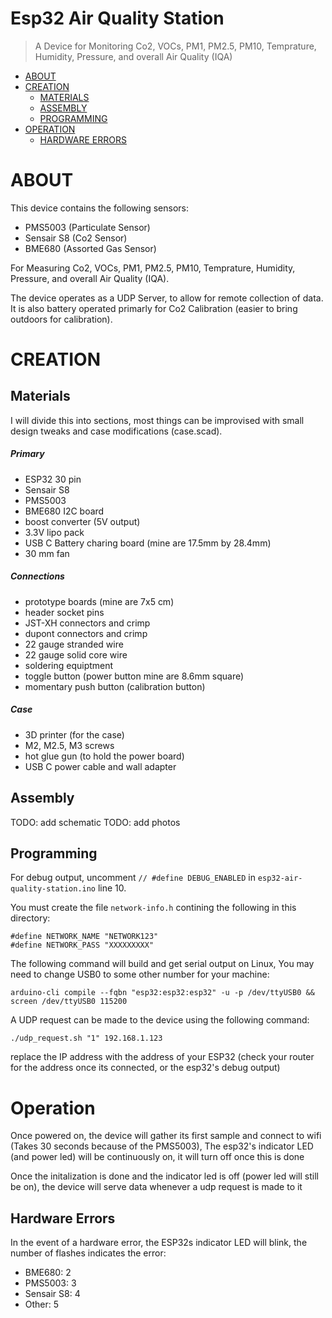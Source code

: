 # Esp32 Air Quality Station

> A Device for Monitoring Co2, VOCs, PM1, PM2.5, PM10, Temprature, Humidity, Pressure, and overall Air Quality (IQA)
- [ABOUT](#about)
- [CREATION](#creation)
  * [MATERIALS](#materials)
  * [ASSEMBLY](#assembly)
  * [PROGRAMMING](#programming)
- [OPERATION](#operation)
  * [HARDWARE ERRORS](#hardware-errors)


# ABOUT
This device contains the following sensors:
- PMS5003    (Particulate Sensor)
- Sensair S8 (Co2 Sensor)
- BME680     (Assorted Gas Sensor)

For Measuring Co2, VOCs, PM1, PM2.5, PM10, Temprature, Humidity, Pressure, and overall Air Quality (IQA).

The device operates as a UDP Server, to allow for remote collection of data. It is also battery operated primarly for Co2 Calibration (easier to bring outdoors for calibration).

# CREATION

## Materials
I will divide this into sections, most things can be improvised with small design tweaks and case modifications (case.scad).

##### Primary
- ESP32 30 pin
- Sensair S8
- PMS5003
- BME680 I2C board
- boost converter (5V output)
- 3.3V lipo pack
- USB C Battery charing board (mine are 17.5mm by 28.4mm)
- 30 mm fan

##### Connections
- prototype boards (mine are 7x5 cm)
- header socket pins
- JST-XH connectors and crimp
- dupont connectors and crimp
- 22 gauge stranded wire
- 22 gauge solid core wire
- soldering equiptment
- toggle button (power button mine are 8.6mm square)
- momentary push button (calibration button)

##### Case
- 3D printer (for the case)
- M2, M2.5, M3 screws
- hot glue gun (to hold the power board)
- USB C power cable and wall adapter

## Assembly

TODO: add schematic
TODO: add photos

## Programming
For debug output, uncomment `// #define DEBUG_ENABLED` in `esp32-air-quality-station.ino` line 10.

You must create the file `network-info.h` contining the following in this directory:

```
#define NETWORK_NAME "NETWORK123"
#define NETWORK_PASS "XXXXXXXXX"
```

The following command will build and get serial output on Linux, You may need to change USB0 to some other number for your machine:
```
arduino-cli compile --fqbn "esp32:esp32:esp32" -u -p /dev/ttyUSB0 && screen /dev/ttyUSB0 115200
```

A UDP request can be made to the device using the following command:

```
./udp_request.sh "1" 192.168.1.123

```
replace the IP address with the address of your ESP32 (check your router for the address once its connected, or the esp32's debug output)


# Operation
Once powered on, the device will gather its first sample and connect to wifi (Takes 30 seconds because of the PMS5003), The esp32's indicator LED (and power led) will be continuously on, it will turn off once this is done

Once the initalization is done and the indicator led is off (power led will still be on), the device will serve data whenever a udp request is made to it

## Hardware Errors
In the event of a hardware error, the ESP32s indicator LED will blink, the number of flashes indicates the error:
- BME680:     2
- PMS5003:    3
- Sensair S8: 4
- Other:      5


